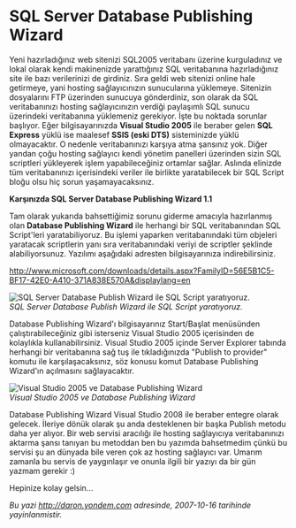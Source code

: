 # SQL Server Database Publishing Wizard 

Yeni hazırladığınız web sitenizi SQL2005 veritabanı üzerine kurguladınız
ve lokal olarak kendi makinenizde yarattığınız SQL veritabanına
hazırladığınız site ile bazı verilerinizi de girdiniz. Sıra geldi web
sitenizi online hale getirmeye, yani hosting sağlayıcınızın sunucularına
yüklemeye. Sitenizin dosyalarını FTP üzerinden sunucuya gönderdiniz, son
olarak da SQL veritabanınızı hosting sağlayıcınızın verdiği paylaşımlı
SQL sunucu üzerindeki veritabanına yüklemeniz gerekiyor. İşte bu noktada
sorunlar başlıyor. Eğer bilgisayarınızda **Visual Studio 2005** ile
beraber gelen **SQL Express** yüklü ise maalesef **SSIS (eski DTS)**
sisteminizde yüklü olmayacaktır. O nedenle veritabanınızı karşıya atma
şansınız yok. Diğer yandan çoğu hosting sağlayıcı kendi yönetim
panelleri üzerinden sizin SQL scriptleri yükleyerek işlem
yapabileceğiniz ortamlar sağlar. Aslında elinizde tüm veritabanınızı
içerisindeki veriler ile birlikte yaratabilecek bir SQL Script bloğu
olsu hiç sorun yaşamayacaksınız.

**Karşınızda SQL Server Database Publishing Wizard 1.1**

Tam olarak yukarıda bahsettiğimiz sorunu giderme amacıyla hazırlanmış
olan **Database Publishing Wizard** ile herhangi bir SQL veritabanından
SQL Script'leri yaratabiliyoruz. Bu işlemi yaparken veritabanındaki tüm
objeleri yaratacak scriptlerin yanı sıra veritabanındaki veriyi de
scriptler şeklinde alabiliyorsunuz. Yazılımı aşağıdaki adresten
bilgisayarınıza indirebilirsiniz.

<http://www.microsoft.com/downloads/details.aspx?FamilyID=56E5B1C5-BF17-42E0-A410-371A838E570A&displaylang=en>

![SQL Server Database Publish Wizard ile SQL Script
yaratıyoruz.](media/SQL_Server_Database_Publishing_Wizard/16102007_1.png)\
 *SQL Server Database Publish Wizard ile SQL Script yaratıyoruz.*

Database Publishing Wizard'ı bilgisayarınız Start/Başlat menüsünden
çalıştırabileceğiniz gibi isterseniz Visual Studio 2005 içerisinden de
kolaylıkla kullanabilirsiniz. Visual Studio 2005 içinde Server Explorer
tabında herhangi bir veritabanına sağ tuş ile tıkladığınızda "Publish to
provider" komutu ile karşılaşacaksınız, söz konusu komut Database
Publishing Wizard'ın açılmasını sağlayacaktır.

![Visual Studio 2005 ve Database Publishing
Wizard](media/SQL_Server_Database_Publishing_Wizard/16102007_2.png)\
 *Visual Studio 2005 ve Database Publishing Wizard*

Database Publishing Wizard Visual Studio 2008 ile beraber entegre olarak
gelecek. İleriye dönük olarak şu anda desteklenen bir başka Publish
metodu daha yer alıyor. Bir web servisi aracılığı ile hosting
sağlayıcıya veritabanınızı aktarma şansı tanıyan bu metoddan ben bu
yazımda bahsetmedim çünkü bu servisi şu an dünyada bile veren çok az
hosting sağlayıcı var. Umarım zamanla bu servis de yaygınlaşır ve onunla
ilgili bir yazıyı da bir gün yazmam gerekir :)

Hepinize kolay gelsin...


*Bu yazi http://daron.yondem.com adresinde, 2007-10-16 tarihinde yayinlanmistir.*